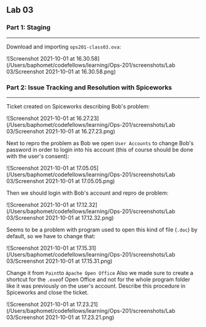 ## Lab 03

### Part 1: Staging

------

Download and importing `ops201-class03.ova`:

![Screenshot 2021-10-01 at 16.30.58](/Users/baphomet/codefellows/learning/Ops-201/screenshots/Lab 03/Screenshot 2021-10-01 at 16.30.58.png)

### Part 2: Issue Tracking and Resolution with Spiceworks

------

Ticket created on Spiceworks describing Bob's problem:

![Screenshot 2021-10-01 at 16.27.23](/Users/baphomet/codefellows/learning/Ops-201/screenshots/Lab 03/Screenshot 2021-10-01 at 16.27.23.png)

Next to repro the problem as Bob we open `User Accounts` to change Bob's password in order to login into his account (this of course should be done with the user's consent):

![Screenshot 2021-10-01 at 17.05.05](/Users/baphomet/codefellows/learning/Ops-201/screenshots/Lab 03/Screenshot 2021-10-01 at 17.05.05.png)

Then we should login with Bob's account and repro de problem:

![Screenshot 2021-10-01 at 17.12.32](/Users/baphomet/codefellows/learning/Ops-201/screenshots/Lab 03/Screenshot 2021-10-01 at 17.12.32.png)

Seems to be a problem with program used to open this kind of file (`.doc`) by default, so we have to change that:

![Screenshot 2021-10-01 at 17.15.31](/Users/baphomet/codefellows/learning/Ops-201/screenshots/Lab 03/Screenshot 2021-10-01 at 17.15.31.png)

Change it from `Paint`to `Apache Open Office` Also we made sure to create a shortcut for the `.exe`of Open Office and not for the whole program folder like it was previously on the user's account. Describe this procedure in Spiceworks and close the ticket.

![Screenshot 2021-10-01 at 17.23.21](/Users/baphomet/codefellows/learning/Ops-201/screenshots/Lab 03/Screenshot 2021-10-01 at 17.23.21.png)

